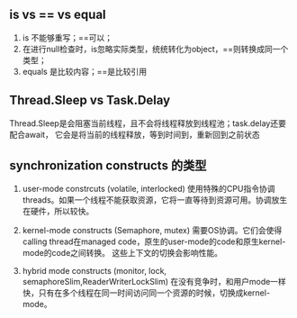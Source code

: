 ﻿## is vs == vs equal
 1. is 不能够重写；==可以；
 2. 在进行null检查时，is忽略实际类型，统统转化为object，==则转换成同一个类型；
 3. equals 是比较内容；==是比较引用

## Thread.Sleep vs Task.Delay
Thread.Sleep是会阻塞当前线程，且不会将线程释放到线程池；task.delay还要配合await，
它会是将当前的线程释放，等到时间到，重新回到之前状态

## synchronization constructs 的类型
1. user-mode constrcuts (volatile, interlocked)
  使用特殊的CPU指令协调threads。如果一个线程不能获取资源，它将一直等待到资源可用。协调放生在硬件，所以较快。
2. kernel-mode constructs (Semaphore, mutex)
  需要OS协调。它们会使得calling thread在managed code，原生的user-mode的code和原生kernel-mode的code之间转换。
  这些上下文的切换会影响性能。
  
3. hybrid mode constructs (monitor, lock, semaphoreSlim,ReaderWriterLockSlim)
 在没有竞争时，和用户mode一样快，只有在多个线程在同一时间访问同一个资源的时候，切换成kernel-mode。

